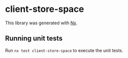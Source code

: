 # client-store-space

This library was generated with [Nx](https://nx.dev).

## Running unit tests

Run `nx test client-store-space` to execute the unit tests.
